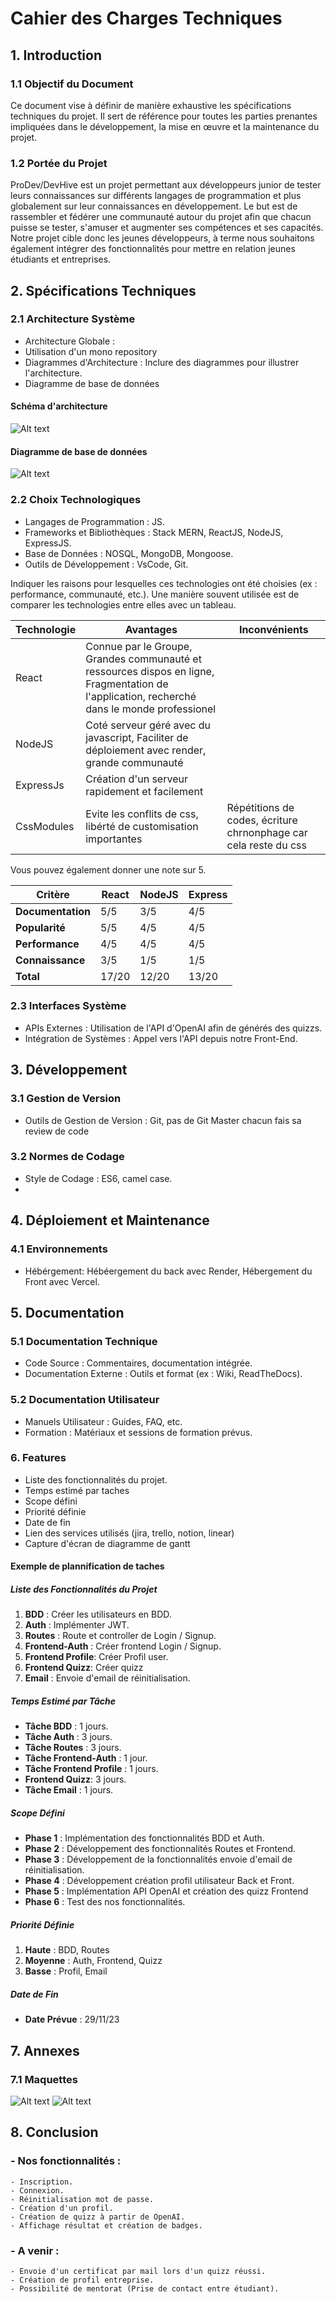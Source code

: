 # Cahier des Charges Techniques

## 1. Introduction

### 1.1 Objectif du Document

Ce document vise à définir de manière exhaustive les spécifications techniques du projet. Il sert de référence pour toutes les parties prenantes impliquées dans le développement, la mise en œuvre et la maintenance du projet.

### 1.2 Portée du Projet

ProDev/DevHive est un projet permettant aux développeurs junior de tester leurs connaissances sur différents langages de programmation et plus globalement sur leur connaissances en développement.
Le but est de rassembler et fédérer une communauté autour du projet afin que chacun puisse se tester, s'amuser et augmenter ses compétences et ses capacités.
Notre projet cible donc les jeunes développeurs, à terme nous souhaitons également intégrer des fonctionnalités pour mettre en relation jeunes étudiants et entreprises.

## 2. Spécifications Techniques

### 2.1 Architecture Système

- Architecture Globale :
- Utilisation d'un mono repository
- Diagrammes d'Architecture : Inclure des diagrammes pour illustrer l'architecture.
- Diagramme de base de données

#### Schéma d'architecture

![Alt text](<Schéma architecture technique-1.png>)

#### Diagramme de base de données

![Alt text](<Schéma BDD.png>)

### 2.2 Choix Technologiques

- Langages de Programmation : JS.
- Frameworks et Bibliothèques : Stack MERN, ReactJS, NodeJS, ExpressJS.
- Base de Données : NOSQL, MongoDB, Mongoose.
- Outils de Développement : VsCode, Git.

Indiquer les raisons pour lesquelles ces technologies ont été choisies (ex : performance, communauté, etc.). Une manière souvent utilisée est de comparer les technologies entre elles avec un tableau.

| Technologie | Avantages                                                                                                                                    | Inconvénients                                                    |
| ----------- | -------------------------------------------------------------------------------------------------------------------------------------------- | ---------------------------------------------------------------- |
| React       | Connue par le Groupe, Grandes communauté et ressources dispos en ligne, Fragmentation de l'application, recherché dans le monde professionel |                                                                  |
| NodeJS      | Coté serveur géré avec du javascript, Faciliter de déploiement avec render, grande communauté                                                |                                                                  |
| ExpressJs   | Création d'un serveur rapidement et facilement                                                                                               |                                                                  |
| CssModules  | Evite les conflits de css, libérté de customisation importantes                                                                              | Répétitions de codes, écriture chrnonphage car cela reste du css |

Vous pouvez également donner une note sur 5.

| Critère           | React | NodeJS | Express |
| ----------------- | ----- | ------ | ------- |
| **Documentation** | 5/5   | 3/5    | 4/5     |
| **Popularité**    | 5/5   | 4/5    | 4/5     |
| **Performance**   | 4/5   | 4/5    | 4/5     |
| **Connaissance**  | 3/5   | 1/5    | 1/5     |
| **Total**         | 17/20 | 12/20  | 13/20   |

### 2.3 Interfaces Système

- APIs Externes : Utilisation de l'API d'OpenAI afin de générés des quizzs.
- Intégration de Systèmes : Appel vers l'API depuis notre Front-End.

## 3. Développement

### 3.1 Gestion de Version

- Outils de Gestion de Version : Git, pas de Git Master chacun fais sa review de code

### 3.2 Normes de Codage

- Style de Codage : ES6, camel case.
-

## 4. Déploiement et Maintenance

### 4.1 Environnements

- Hébérgement: Hébéergement du back avec Render, Hébergement du Front avec Vercel.

## 5. Documentation

### 5.1 Documentation Technique

- Code Source : Commentaires, documentation intégrée.
- Documentation Externe : Outils et format (ex : Wiki, ReadTheDocs).

### 5.2 Documentation Utilisateur

- Manuels Utilisateur : Guides, FAQ, etc.
- Formation : Matériaux et sessions de formation prévus.

### 6. Features

- Liste des fonctionnalités du projet.
- Temps estimé par taches
- Scope défini
- Priorité définie
- Date de fin
- Lien des services utilisés (jira, trello, notion, linear)
- Capture d'écran de diagramme de gantt

#### Exemple de plannification de taches

##### Liste des Fonctionnalités du Projet

1. **BDD** : Créer les utilisateurs en BDD.
2. **Auth** : Implémenter JWT.
3. **Routes** : Route et controller de Login / Signup.
4. **Frontend-Auth** : Créer frontend Login / Signup.
5. **Frontend Profile**: Créer Profil user.
6. **Frontend Quizz**: Créer quizz
7. **Email** : Envoie d'email de réinitialisation.

##### Temps Estimé par Tâche

- **Tâche BDD** : 1 jours.
- **Tâche Auth** : 3 jours.
- **Tâche Routes** : 3 jours.
- **Tâche Frontend-Auth** : 1 jour.
- **Tâche Frontend Profile** : 1 jours.
- **Frontend Quizz**: 3 jours.
- **Tâche Email** : 1 jours.

##### Scope Défini

- **Phase 1** : Implémentation des fonctionnalités BDD et Auth.
- **Phase 2** : Développement des fonctionnalités Routes et Frontend.
- **Phase 3** : Développement de la fonctionnalités envoie d'email de réinitialisation.
- **Phase 4** : Développement création profil utilisateur Back et Front.
- **Phase 5** : Implémentation API OpenAI et création des quizz Frontend
- **Phase 6** : Test des nos fonctionnalités.

##### Priorité Définie

1. **Haute** : BDD, Routes
2. **Moyenne** : Auth, Frontend, Quizz
3. **Basse** : Profil, Email

##### Date de Fin

- **Date Prévue** : 29/11/23

## 7. Annexes

### 7.1 Maquettes

![Alt text](ProfileProDev.png)
![Alt text](QuizzProDev.png)

## 8. Conclusion

### - Nos fonctionnalités :

    - Inscription.
    - Connexion.
    - Réinitialisation mot de passe.
    - Création d'un profil.
    - Création de quizz à partir de OpenAI.
    - Affichage résultat et création de badges.

### - A venir :

    - Envoie d'un certificat par mail lors d'un quizz réussi.
    - Création de profil entreprise.
    - Possibilité de mentorat (Prise de contact entre étudiant).
